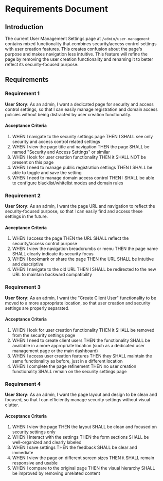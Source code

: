 # Requirements Document

## Introduction

The current User Management Settings page at `/admin/user-management` contains mixed functionality that combines security/access control settings with user creation features. This creates confusion about the page's purpose and makes navigation less intuitive. This feature will refine the page by removing the user creation functionality and renaming it to better reflect its security-focused purpose.

## Requirements

### Requirement 1

**User Story:** As an admin, I want a dedicated page for security and access control settings, so that I can easily manage registration and domain access policies without being distracted by user creation functionality.

#### Acceptance Criteria

1. WHEN I navigate to the security settings page THEN I SHALL see only security and access control related settings
2. WHEN I view the page title and navigation THEN the page SHALL be named "Security and Access Settings" or similar
3. WHEN I look for user creation functionality THEN it SHALL NOT be present on this page
4. WHEN I need to manage public registration settings THEN I SHALL be able to toggle and save the setting
5. WHEN I need to manage domain access control THEN I SHALL be able to configure blacklist/whitelist modes and domain rules

### Requirement 2

**User Story:** As an admin, I want the page URL and navigation to reflect the security-focused purpose, so that I can easily find and access these settings in the future.

#### Acceptance Criteria

1. WHEN I access the page THEN the URL SHALL reflect the security/access control purpose
2. WHEN I view the navigation breadcrumbs or menu THEN the page name SHALL clearly indicate its security focus
3. WHEN I bookmark or share the page THEN the URL SHALL be intuitive and descriptive
4. WHEN I navigate to the old URL THEN I SHALL be redirected to the new URL to maintain backward compatibility

### Requirement 3

**User Story:** As an admin, I want the "Create Client User" functionality to be moved to a more appropriate location, so that user creation and security settings are properly separated.

#### Acceptance Criteria

1. WHEN I look for user creation functionality THEN it SHALL be removed from the security settings page
2. WHEN I need to create client users THEN the functionality SHALL be available in a more appropriate location (such as a dedicated user management page or the main dashboard)
3. WHEN I access user creation features THEN they SHALL maintain the same functionality as before, just in a different location
4. WHEN I complete the page refinement THEN no user creation functionality SHALL remain on the security settings page

### Requirement 4

**User Story:** As an admin, I want the page layout and design to be clean and focused, so that I can efficiently manage security settings without visual clutter.

#### Acceptance Criteria

1. WHEN I view the page THEN the layout SHALL be clean and focused on security settings only
2. WHEN I interact with the settings THEN the form sections SHALL be well-organized and clearly labeled
3. WHEN I save settings THEN the feedback SHALL be clear and immediate
4. WHEN I view the page on different screen sizes THEN it SHALL remain responsive and usable
5. WHEN I compare to the original page THEN the visual hierarchy SHALL be improved by removing unrelated content